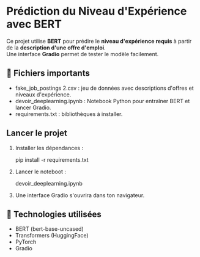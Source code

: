 
Prédiction du Niveau d'Expérience avec BERT
==============================================

Ce projet utilise **BERT** pour prédire le **niveau d'expérience requis** à partir de la **description d'une offre d'emploi**.  
Une interface **Gradio** permet de tester le modèle facilement.

📁 Fichiers importants
----------------------
- fake_job_postings 2.csv : jeu de données avec descriptions d'offres et niveaux d'expérience.
- devoir_deeplearning.ipynb : Notebook Python pour entraîner BERT et lancer Gradio.
- requirements.txt : bibliothèques à installer.

Lancer le projet
-------------------
1. Installer les dépendances :

    pip install -r requirements.txt

2. Lancer le noteboot :

    devoir_deeplearning.ipynb

3. Une interface Gradio s'ouvrira dans ton navigateur.

🔧 Technologies utilisées
-------------------------
- BERT (bert-base-uncased)
- Transformers (HuggingFace)
- PyTorch
- Gradio
